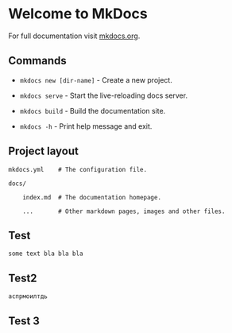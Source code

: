 # Welcome to MkDocs

For full documentation visit [mkdocs.org](https://www.mkdocs.org).

## Commands



* `mkdocs new [dir-name]` - Create a new project.


* `mkdocs serve` - Start the live-reloading docs server.


* `mkdocs build` - Build the documentation site.


* `mkdocs -h` - Print help message and exit.


## Project layout


    mkdocs.yml    # The configuration file.

    docs/

        index.md  # The documentation homepage.

        ...       # Other markdown pages, images and other files.


## Test


    some text bla bla bla


## Test2


    аспрмоилтдь


## Test 3